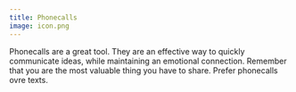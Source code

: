 ```yaml
---
title: Phonecalls
image: icon.png
---
```


Phonecalls are a great tool. They are an effective way to quickly communicate ideas, while maintaining an emotional connection. Remember that you are the most valuable thing you have to share. Prefer phonecalls ovre texts.